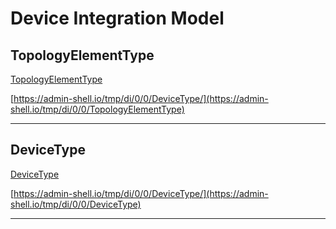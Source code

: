 # Device Integration Model

## TopologyElementType

[TopologyElementType](./Types.ttl)

[https://admin-shell.io/tmp/di/0/0/DeviceType/](https://admin-shell.io/tmp/di/0/0/TopologyElementType)

---

## DeviceType

[DeviceType](./Types.ttl)

[https://admin-shell.io/tmp/di/0/0/DeviceType/](https://admin-shell.io/tmp/di/0/0/DeviceType)

---
